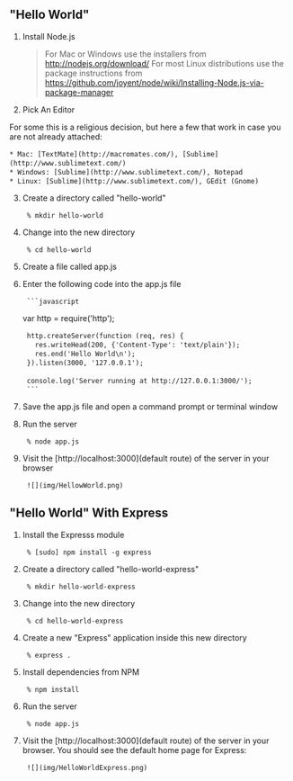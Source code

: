 ## "Hello World"

1. Install Node.js

	> For Mac or Windows use the installers from http://nodejs.org/download/
	> For most Linux distributions use the package instructions from https://github.com/joyent/node/wiki/Installing-Node.js-via-package-manager

2. Pick An Editor
  
  For some this is a religious decision, but here a few that work in case you are not already attached:

  	* Mac: [TextMate](http://macromates.com/), [Sublime](http://www.sublimetext.com/)
  	* Windows: [Sublime](http://www.sublimetext.com/), Notepad
  	* Linux: [Sublime](http://www.sublimetext.com/), GEdit (Gnome)

3. Create a directory called "hello-world"

		% mkdir hello-world

4. Change into the new directory

		% cd hello-world

5. Create a file called app.js

6. Enter the following code into the app.js file

		```javascript
  	var http = require('http');

		http.createServer(function (req, res) {
		  res.writeHead(200, {'Content-Type': 'text/plain'});
		  res.end('Hello World\n');
		}).listen(3000, '127.0.0.1');
			
		console.log('Server running at http://127.0.0.1:3000/');
		```

7. Save the app.js file and open a command prompt or terminal window

8. Run the server

		% node app.js

9. Visit the [http://localhost:3000](default route) of the server in your browser		

		![](img/HellowWorld.png)


## "Hello World" With Express

1. Install the Expresss module

		% [sudo] npm install -g express

2. Create a directory called "hello-world-express"

		% mkdir hello-world-express

3. Change into the new directory

		% cd hello-world-express

4. Create a new "Express" application inside this new directory

		% express .

5. Install dependencies from NPM

		% npm install

6. Run the server

		% node app.js

7. Visit the [http://localhost:3000](default route) of the server in your browser. You should see the default home page for Express:

		![](img/HelloWorldExpress.png)